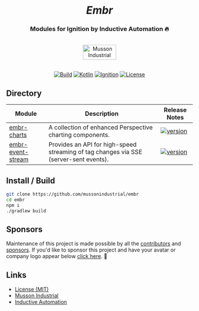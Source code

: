 <div align="center">
  <h1>
    <i>Embr</i>
</h1>
<h3>Modules for Ignition by Inductive Automation 🔥</h3>
  <br>
  <a href="https://mussonindustrial.com">
        <img src="https://cdn.mussonindustrial.com/files/public/images/emblem.svg" alt="Musson Industrial Logo" width="90" height="40">
  </a>
  <br><br>
<p>
  
[![Build](https://github.com/mussonindustrial/embr/actions/workflows/build.yml/badge.svg)]()
[![Kotlin](https://img.shields.io/badge/kotlin-2.0.0-blue.svg?logo=kotlin)](http://kotlinlang.org)
[![Ignition](https://img.shields.io/badge/Ignition-8.1.33+-purple.svg)](https://inductiveautomation.com/)
[![License](https://img.shields.io/badge/License-MIT-yellow.svg)](https://github.com/mussonindustrial/embr/blob/main/LICENSE)

</p>
</div>



 

 ## Directory
<div align="center">
  
| Module                                                  | Description                                                                           | Release Notes                                                                                                                                   |
|---------------------------------------------------------|---------------------------------------------------------------------------------------|-------------------------------------------------------------------------------------------------------------------------------------------------|
| [embr-charts](modules/charts/README.md)            | A collection of enhanced Perspective charting components.                             | [![version](https://img.shields.io/github/v/release/mussonindustrial/embr?filter=*charts*&label=%20)](modules/charts/CHANGELOG.md)         |
| [embr-event-stream](modules/event-stream/README.md) | Provides an API for high-speed streaming of tag changes via SSE (server-sent events). | [![version](https://img.shields.io/github/v/release/mussonindustrial/embr?filter=*event-stream*&label=%20)](modules/event-stream/CHANGELOG.md) |

</div>


## Install / Build

```sh
git clone https://github.com/mussonindustrial/embr
cd embr
npm i
./gradlew build
```

## Sponsors
Maintenance of this project is made possible by all the [contributors] and [sponsors]. 
If you'd like to sponsor this project and have your avatar or company logo appear below [click here](https://github.com/sponsors/mussonindustrial). 💖



## Links

-   [License (MIT)](LICENSE)
-   [Musson Industrial](https://mussonindustrial.com/)
-   [Inductive Automation](https://inductiveautomation.com/)

[embr]: https://github.com/mussonindustrial/embr
[contributors]: https://github.com/mussonindustrial/embr/graphs/contributors
[sponsors]: https://github.com/sponsors/mussonindustrial
[chartjs]: https://www.chartjs.org/
